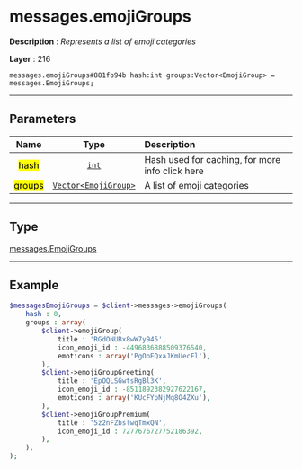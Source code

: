 # messages.emojiGroups

**Description** : *Represents a list of emoji categories*

**Layer** : 216

```tl
messages.emojiGroups#881fb94b hash:int groups:Vector<EmojiGroup> = messages.EmojiGroups;
```

---

## Parameters

| Name | Type | Description |
| :---: | :---: | :--- |
| <mark>hash</mark> | [`int`](type/int) | Hash used for caching, for more info click here |
| <mark>groups</mark> | [`Vector<EmojiGroup>`](type/EmojiGroup) | A list of emoji categories |

---

## Type

[messages.EmojiGroups](type/messages.EmojiGroups)

---

## Example

```php
$messagesEmojiGroups = $client->messages->emojiGroups(
	hash : 0,
	groups : array(
		$client->emojiGroup(
			title : 'RGdONUBx8wW7y945',
			icon_emoji_id : -4496836888509376540,
			emoticons : array('PgOoEQxaJKmUecFl'),
		),
		$client->emojiGroupGreeting(
			title : 'EpOQLSGwtsRgBl3K',
			icon_emoji_id : -8511892382927622167,
			emoticons : array('KUcFYpNjMq8O4ZXu'),
		),
		$client->emojiGroupPremium(
			title : '5z2nFZbslwqTmxQN',
			icon_emoji_id : 7277676727752186392,
		),
	),
);
```